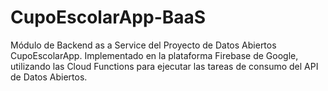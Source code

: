 # CupoEscolarApp-BaaS
Módulo de Backend as a Service del Proyecto de Datos Abiertos CupoEscolarApp. Implementado en la plataforma Firebase de Google, utilizando las Cloud Functions para ejecutar las tareas de consumo del API de Datos Abiertos.
